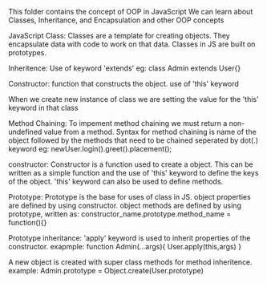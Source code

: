 This folder contains the concept of OOP in JavaScript
We can learn about Classes, Inheritance, and Encapsulation and other OOP concepts

JavaScript Class:
Classes are a template for creating objects. They encapsulate data with code to work on that data. Classes in JS are built on prototypes.

Inheritence:
Use of keyword 'extends'
eg: class Admin extends User{}

Constructor:
function that constructs the object.
use of 'this' keyword

When we create new instance of class we are setting the value for the 'this' keyword in that class

Method Chaining:
To impement method chaining we must return a non-undefined value from a method.
Syntax for method chaining is name of the object followed by the methods that need to be chained seperated by dot(.) keyword
eg: newUser.login().greet().placement();

constructor:
Constructor is a function used to create a object.
This can be written as a simple function and the use of 'this' keyword to define the keys of the object.
'this' keyword can also be used to define methods.

<!-- but the better way of defining methods is using prototype -->

Prototype:
Prototype is the base for uses of class in JS.
object properties are defined by using constructor.
object methods are defined by using prototype, written as:
constructor_name.prototype.method_name = function(){}

Prototype inheritance:
'apply' keyword is used to inherit properties of the constructor.
exapmple: function Admin(...args){
User.apply(this,args)
}

A new object is created with super class methods for method inheritence.
example: Admin.prototype = Object.create(User.prototype)
